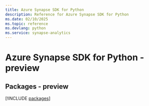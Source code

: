 ```yaml
---
title: Azure Synapse SDK for Python
description: Reference for Azure Synapse SDK for Python
ms.date: 02/10/2025
ms.topic: reference
ms.devlang: python
ms.service: synapse-analytics
---
```

# Azure Synapse SDK for Python - preview
## Packages - preview
[!INCLUDE [packages](synapse-index.md)]